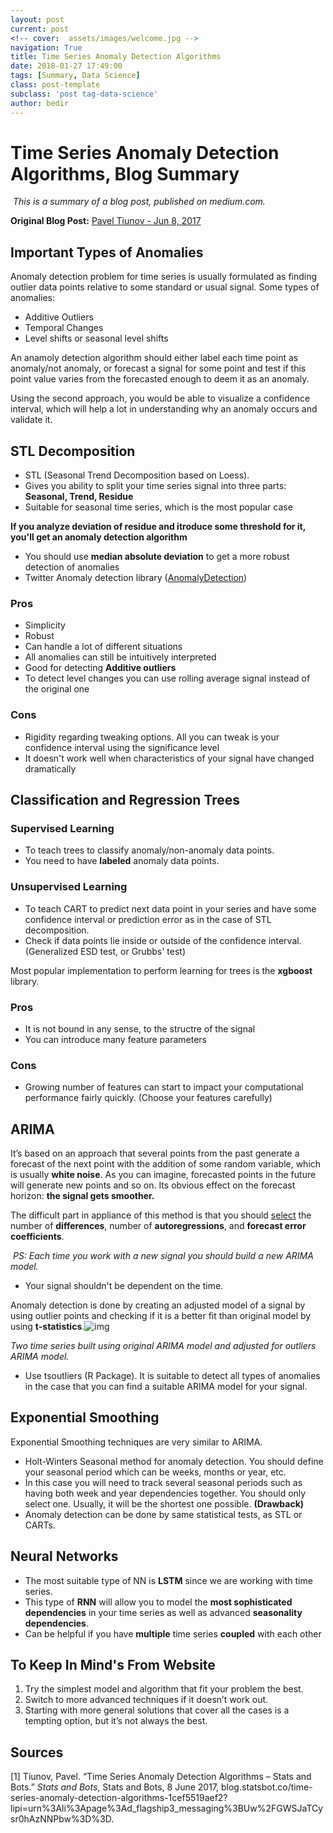 ```yaml
---
layout: post
current: post
<!-- cover:  assets/images/welcome.jpg -->
navigation: True
title: Time Series Anomaly Detection Algorithms
date: 2018-01-27 17:49:00
tags: [Summary, Data Science]
class: post-template
subclass: 'post tag-data-science'
author: bedir
---
```


# Time Series Anomaly Detection Algorithms, Blog Summary

​	_This is a summary of a blog post, published on medium.com._

**Original Blog Post:** [Pavel Tiunov - Jun 8, 2017](https://blog.statsbot.co/time-series-anomaly-detection-algorithms-1cef5519aef2?lipi=urn%3Ali%3Apage%3Ad_flagship3_messaging%3BUw%2FGWSJaTCysr0hAzNNPbw%3D%3D)

## Important Types of Anomalies

Anomaly detection problem for time series is usually formulated as finding outlier data points relative to some standard or usual signal. Some types of anomalies:

- Additive Outliers
- Temporal Changes
- Level shifts or seasonal level shifts

An anamoly detection algorithm should either label each time point as anomaly/not anomaly, or forecast a signal for some point and test if this point value varies from the forecasted enough to deem it as an anomaly.

Using the second approach, you would be able to visualize a confidence interval, which will help a lot in understanding why an anomaly occurs and validate it.

## STL Decomposition

- STL (Seasonal Trend Decomposition based on Loess).
- Gives you ability to split your time series signal into three parts: **Seasonal, Trend, Residue**
- Suitable for seasonal time series, which is the most popular case

**If you analyze deviation of residue and itroduce some threshold for it, you'll get an anomaly detection algorithm**

- You should use **median absolute deviation** to get a more robust detection of anomalies
- Twitter Anomaly detection library ([AnomalyDetection](https://github.com/twitter/AnomalyDetection)) 

### Pros

- Simplicity
- Robust
- Can handle a lot of different situations
- All anomalies can still be intuitively interpreted
- Good for detecting **Additive outliers**
- To detect level changes you can use rolling average signal instead of the original one

### Cons

- Rigidity regarding tweaking options. All you can tweak is your confidence interval using the significance level
- It doesn't work well when characteristics of your signal have changed dramatically

## Classification and Regression Trees

### Supervised Learning

- To teach trees to classify anomaly/non-anomaly data points.
- You need to have **labeled** anomaly data points.

### Unsupervised Learning

- To teach CART to predict next data point in your series and have some confidence interval or prediction error as in the case of STL decomposition.
- Check if data points lie inside or outside of the confidence interval. (Generalized ESD test, or Grubbs' test)

Most popular implementation  to perform learning for trees is the **xgboost** library.

### Pros

- It is not bound in any sense, to the structre of the signal
- You can introduce many feature parameters

### Cons

- Growing number of features can start to impact your computational performance fairly quickly. (Choose your features carefully)

## ARIMA

It’s based on an approach that several points from the past generate a forecast of the next point with the addition of some random variable, which is usually **white noise**. As you can imagine, forecasted points in the future will generate new points and so on. Its obvious effect on the forecast horizon: **the signal gets smoother.**

The difficult part in appliance of this method is that you should [select](https://en.wikipedia.org/wiki/Box%E2%80%93Jenkins_method) the number of **differences**, number of **autoregressions**, and **forecast error coefficients**.

​	_PS: Each time you work with a new signal you should build a new ARIMA model._

- Your signal shouldn't be dependent on the time.

Anomaly detection is done by creating an adjusted model of a signal by using outlier points and checking if it is a better fit than original model by using **t-statistics**.![img](https://cdn-images-1.medium.com/max/1600/0*ObqneGx8Dcla8biC.)

*Two time series built using original ARIMA model and adjusted for outliers ARIMA model.*

- Use tsoutliers (R Package). It is suitable to detect all types of anomalies in the case that you can find a suitable ARIMA model for your signal.

## Exponential Smoothing

Exponential Smoothing techniques are very similar to ARIMA.

- Holt-Winters Seasonal method for anomaly detection. You should define your seasonal period which can be weeks, months or year, etc. 
- In this case you will need to track several seasonal periods such as having both week and year dependencies together. You should only select one. Usually, it will be the shortest one possible. **(Drawback)**
- Anomaly detection can be done by same statistical tests, as STL or CARTs.

## Neural Networks

- The most suitable type of NN is **LSTM** since we are working with time series.
- This type of **RNN** will allow you to model the **most sophisticated dependencies** in your time series as well as advanced **seasonality dependencies**.
- Can be helpful if you have **multiple** time series **coupled** with each other

## To Keep In Mind's From Website

1. Try the simplest model and algorithm that fit your problem the best.
2. Switch to more advanced techniques if it doesn’t work out.
3. Starting with more general solutions that cover all the cases is a tempting option, but it’s not always the best.

## Sources

[1] Tiunov, Pavel. “Time Series Anomaly Detection Algorithms – Stats and Bots.” *Stats and Bots*, Stats and Bots, 8 June 2017, blog.statsbot.co/time-series-anomaly-detection-algorithms-1cef5519aef2?lipi=urn%3Ali%3Apage%3Ad_flagship3_messaging%3BUw%2FGWSJaTCysr0hAzNNPbw%3D%3D.